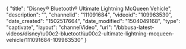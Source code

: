 {
    "title": "Disney&reg; Bluetooth&reg; Ultimate Lightning McQueen Vehicle",
    "description": "",
    "channelid": "111091684",
    "videoid": "109963530",
    "date_created": "1502517664",
    "date_modified": "1504049168",
    "type": "captivate",
    "layout": "channelVideo",
    "url": "\/bbbusa-latest-videos\/disney\u00c2-bluetooth\u00c2-ultimate-lightning-mcqueen-vehicle\/111091684-109963530"
}